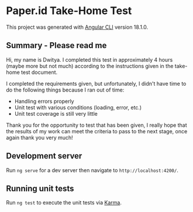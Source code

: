 # Paper.id Take-Home Test

This project was generated with [Angular CLI](https://github.com/angular/angular-cli) version 18.1.0.

## Summary - Please read me

Hi, my name is Dwitya. I completed this test in approximately 4 hours (maybe more but not much) according to the instructions given in the take-home test document.

I completed the requirements given, but unfortunately, I didn't have time to do the following things because I ran out of time:

- Handling errors properly
- Unit test with various conditions (loading, error, etc.)
- Unit test coverage is still very little

Thank you for the opportunity to test that has been given, I really hope that the results of my work can meet the criteria to pass to the next stage, once again thank you very much!

## Development server

Run `ng serve` for a dev server then navigate to `http://localhost:4200/`.

## Running unit tests

Run `ng test` to execute the unit tests via [Karma](https://karma-runner.github.io).
